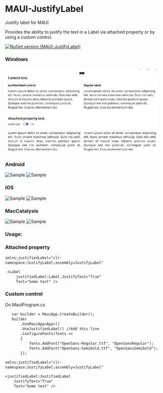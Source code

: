# MAUI-JustifyLabel
 
Justify label for MAUI

Provides the ability to justify the text in a Label via attached property or by using a custom control.

[![NuGet version (MAUI-JustifyLabel)](https://img.shields.io/nuget/v/JustifyLabel-MAUI.svg)](https://www.nuget.org/packages/JustifyLabel-MAUI/)


### Windows
![Sample](https://raw.githubusercontent.com/Jon2G/MAUI-JustifyLabel/main/screenshots/windows.PNG)

### Android
![Sample](https://raw.githubusercontent.com/Jon2G/MAUI-JustifyLabel/main/android_1.PNG)
![Sample](https://raw.githubusercontent.com/Jon2G/MAUI-JustifyLabel/main/android_2.PNG)

### iOS
![Sample](https://raw.githubusercontent.com/Jon2G/MAUI-JustifyLabel/main/ios_1.PNG)
![Sample](https://raw.githubusercontent.com/Jon2G/MAUI-JustifyLabel/main/ios_2.PNG)

### MacCatalysis
![Sample](https://raw.githubusercontent.com/Jon2G/MAUI-JustifyLabel/main/mac_1.PNG)
![Sample](https://raw.githubusercontent.com/Jon2G/MAUI-JustifyLabel/main/_2.PNG)


### Usage:
### Attached property
```
xmlns:justifiedLabel="clr-namespace:JustifyLabel;assembly=JustifyLabel"
```

```
 <Label
     justifiedLabel:Label.JustifyText="True"
     Text="Some text" />
```

### Custom control

On MauiProgram.cs
```
   var builder = MauiApp.CreateBuilder();
   builder
       .UseMauiApp<App>()
       .UseJustifiedLabel() //Add this line
       .ConfigureFonts(fonts =>
       {
           fonts.AddFont("OpenSans-Regular.ttf", "OpenSansRegular");
           fonts.AddFont("OpenSans-Semibold.ttf", "OpenSansSemibold");
       });
```

```
xmlns:justifiedLabel="clr-namespace:JustifyLabel;assembly=JustifyLabel"
```

```
<justifiedLabel:JustifiedLabel
    JustifyText="True"
    Text="Some text" />
```
